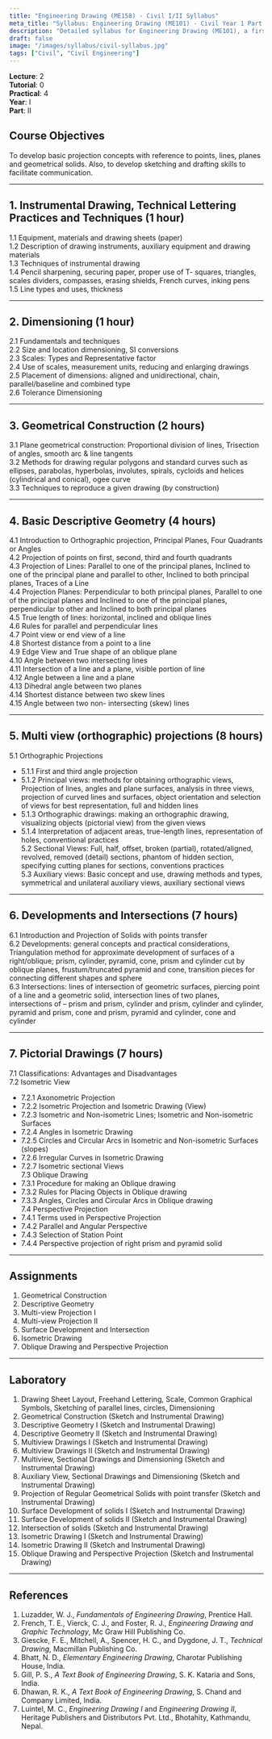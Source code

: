 ```yaml
---
title: "Engineering Drawing (ME158) - Civil I/II Syllabus"
meta_title: "Syllabus: Engineering Drawing (ME101) - Civil Year 1 Part 2 | IOE Notes"
description: "Detailed syllabus for Engineering Drawing (ME101), a first year, second part subject in the IOE Civil Engineering program."
draft: false
image: "/images/syllabus/civil-syllabus.jpg"
tags: ["Civil", "Civil Engineering"]
---
```


**Lecture**: 2  
**Tutorial**: 0  
**Practical**: 4  
**Year**: I  
**Part**: II  

## Course Objectives

To develop basic projection concepts with reference to points, lines, planes and geometrical solids. Also, to develop sketching and drafting skills to facilitate communication.

---

## 1. Instrumental Drawing, Technical Lettering Practices and Techniques (1 hour)

1.1 Equipment, materials and drawing sheets (paper)  
1.2 Description of drawing instruments, auxiliary equipment and drawing materials  
1.3 Techniques of instrumental drawing  
1.4 Pencil sharpening, securing paper, proper use of T- squares, triangles, scales dividers, compasses, erasing shields, French curves, inking pens  
1.5 Line types and uses, thickness  

---

## 2. Dimensioning (1 hour)

2.1 Fundamentals and techniques  
2.2 Size and location dimensioning, SI conversions  
2.3 Scales: Types and Representative factor  
2.4 Use of scales, measurement units, reducing and enlarging drawings  
2.5 Placement of dimensions: aligned and unidirectional, chain, parallel/baseline and combined type  
2.6 Tolerance Dimensioning  

---

## 3. Geometrical Construction (2 hours)

3.1 Plane geometrical construction: Proportional division of lines, Trisection of angles, smooth arc & line tangents  
3.2 Methods for drawing regular polygons and standard curves such as ellipses, parabolas, hyperbolas, involutes, spirals, cycloids and helices (cylindrical and conical), ogee curve  
3.3 Techniques to reproduce a given drawing (by construction)  

---

## 4. Basic Descriptive Geometry (4 hours)

4.1 Introduction to Orthographic projection, Principal Planes, Four Quadrants or Angles  
4.2 Projection of points on first, second, third and fourth quadrants  
4.3 Projection of Lines: Parallel to one of the principal planes, Inclined to one of the principal plane and parallel to other, Inclined to both principal planes, Traces of a Line  
4.4 Projection Planes: Perpendicular to both principal planes, Parallel to one of the principal planes and Inclined to one of the principal planes, perpendicular to other and Inclined to both principal planes  
4.5 True length of lines: horizontal, inclined and oblique lines  
4.6 Rules for parallel and perpendicular lines  
4.7 Point view or end view of a line  
4.8 Shortest distance from a point to a line  
4.9 Edge View and True shape of an oblique plane  
4.10 Angle between two intersecting lines  
4.11 Intersection of a line and a plane, visible portion of line  
4.12 Angle between a line and a plane  
4.13 Dihedral angle between two planes  
4.14 Shortest distance between two skew lines  
4.15 Angle between two non- intersecting (skew) lines  

---

## 5. Multi view (orthographic) projections (8 hours)

5.1 Orthographic Projections  
  - 5.1.1 First and third angle projection  
  - 5.1.2 Principal views: methods for obtaining orthographic views, Projection of lines, angles and plane surfaces, analysis in three views, projection of curved lines and surfaces, object orientation and selection of views for best representation, full and hidden lines  
  - 5.1.3 Orthographic drawings: making an orthographic drawing, visualizing objects (pictorial view) from the given views  
  - 5.1.4 Interpretation of adjacent areas, true-length lines, representation of holes, conventional practices  
5.2 Sectional Views: Full, half, offset, broken (partial), rotated/aligned, revolved, removed (detail) sections, phantom of hidden section, specifying cutting planes for sections, conventions practices  
5.3 Auxiliary views: Basic concept and use, drawing methods and types, symmetrical and unilateral auxiliary views, auxiliary sectional views  

---

## 6. Developments and Intersections (7 hours)

6.1 Introduction and Projection of Solids with points transfer  
6.2 Developments: general concepts and practical considerations, Triangulation method for approximate development of surfaces of a right/oblique; prism, cylinder, pyramid, cone, prism and cylinder cut by oblique planes, frustum/truncated pyramid and cone, transition pieces for connecting different shapes and sphere  
6.3 Intersections: lines of intersection of geometric surfaces, piercing point of a line and a geometric solid, intersection lines of two planes, intersections of – prism and prism, cylinder and prism, cylinder and cylinder, pyramid and prism, cone and prism, pyramid and cylinder, cone and cylinder  

---

## 7. Pictorial Drawings (7 hours)

7.1 Classifications: Advantages and Disadvantages  
7.2 Isometric View  
  - 7.2.1 Axonometric Projection  
  - 7.2.2 Isometric Projection and Isometric Drawing (View)  
  - 7.2.3 Isometric and Non-isometric Lines; Isometric and Non-isometric Surfaces  
  - 7.2.4 Angles in Isometric Drawing  
  - 7.2.5 Circles and Circular Arcs in Isometric and Non-isometric Surfaces (slopes)  
  - 7.2.6 Irregular Curves in Isometric Drawing  
  - 7.2.7 Isometric sectional Views  
7.3 Oblique Drawing  
  - 7.3.1 Procedure for making an Oblique drawing  
  - 7.3.2 Rules for Placing Objects in Oblique drawing  
  - 7.3.3 Angles, Circles and Circular Arcs in Oblique drawing  
7.4 Perspective Projection  
  - 7.4.1 Terms used in Perspective Projection  
  - 7.4.2 Parallel and Angular Perspective  
  - 7.4.3 Selection of Station Point  
  - 7.4.4 Perspective projection of right prism and pyramid solid  

---

## Assignments

1. Geometrical Construction  
2. Descriptive Geometry  
3. Multi-view Projection I  
4. Multi-view Projection II  
5. Surface Development and Intersection  
6. Isometric Drawing  
7. Oblique Drawing and Perspective Projection  

---

## Laboratory

1. Drawing Sheet Layout, Freehand Lettering, Scale, Common Graphical Symbols, Sketching of parallel lines, circles, Dimensioning  
2. Geometrical Construction (Sketch and Instrumental Drawing)  
3. Descriptive Geometry I (Sketch and Instrumental Drawing)  
4. Descriptive Geometry II (Sketch and Instrumental Drawing)  
5. Multiview Drawings I (Sketch and Instrumental Drawing)  
6. Multiview Drawings II (Sketch and Instrumental Drawing)  
7. Multiview, Sectional Drawings and Dimensioning (Sketch and Instrumental Drawing)  
8. Auxiliary View, Sectional Drawings and Dimensioning (Sketch and Instrumental Drawing)  
9. Projection of Regular Geometrical Solids with point transfer (Sketch and Instrumental Drawing)  
10. Surface Development of solids I (Sketch and Instrumental Drawing)  
11. Surface Development of solids II (Sketch and Instrumental Drawing)  
12. Intersection of solids (Sketch and Instrumental Drawing)  
13. Isometric Drawing I (Sketch and Instrumental Drawing)  
14. Isometric Drawing II (Sketch and Instrumental Drawing)  
15. Oblique Drawing and Perspective Projection (Sketch and Instrumental Drawing)  

---

## References

1. Luzadder, W. J., *Fundamentals of Engineering Drawing*, Prentice Hall.  
2. French, T. E., Vierck, C. J., and Foster, R. J., *Engineering Drawing and Graphic Technology*, Mc Graw Hill Publishing Co.  
3. Giescke, F. E., Mitchell, A., Spencer, H. C., and Dygdone, J. T., *Technical Drawing*, Macmillan Publishing Co.  
4. Bhatt, N. D., *Elementary Engineering Drawing*, Charotar Publishing House, India.  
5. Gill, P. S., *A Text Book of Engineering Drawing*, S. K. Kataria and Sons, India.  
6. Dhawan, R. K., *A Text Book of Engineering Drawing*, S. Chand and Company Limited, India.  
7. Luintel, M. C., *Engineering Drawing I* and *Engineering Drawing II*, Heritage Publishers and Distributors Pvt. Ltd., Bhotahity, Kathmandu, Nepal.